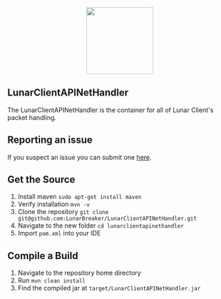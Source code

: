 
<p align="center">
    <img src="https://i.gyazo.com/2ae7a1967ff14ed8d830df0670965969.png" width="150" height="150"/>
</p>

## LunarClientAPINetHandler

The LunarClientAPINetHandler is the container for all of Lunar Client's packet handling.

## Reporting an issue

If you suspect an issue you can submit one [here](https://github.com/LunarBreaker/LunarClientAPINetHandler/issues).

## Get the Source

1. Install maven `sudo apt-get install maven`
2. Verify installation `mvn -v`
3. Clone the repository `git clone git@github.com:LunarBreaker/LunarClientAPINetHandler.git`
4. Navigate to the new folder `cd lunarclientapinethandler`
5. Import `pom.xml` into your IDE

## Compile a Build

1. Navigate to the repository home directory
2. Run `mvn clean install`
3. Find the compiled jar at `target/LunarClientAPINetHandler.jar`
